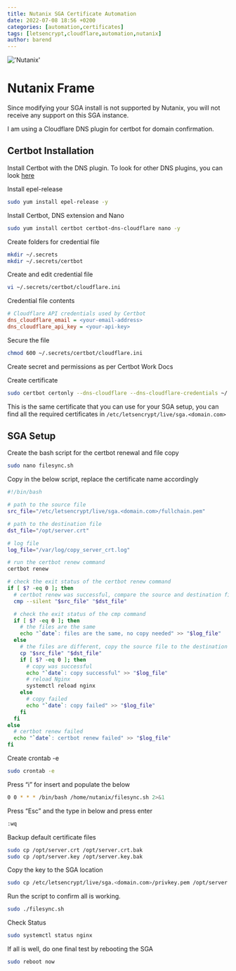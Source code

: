 ```yaml
---
title: Nutanix SGA Certificate Automation
date: 2022-07-08 18:56 +0200
categories: [automation,certificates]
tags: [letsencrypt,cloudflare,automation,nutanix]
author: barend
---
```


!['Nutanix'](https://download.logo.wine/logo/Nutanix/Nutanix-Logo.wine.png)

# Nutanix Frame

Since modifying your SGA install is not supported by Nutanix, you will not receive any support on this SGA instance. 

I am using a Cloudflare DNS plugin for certbot for domain confirmation. 

## Certbot Installation

Install Certbot with the DNS plugin. To look for other DNS plugins, you can look [here](https://eff-certbot.readthedocs.io/en/stable/using.html#dns-plugins)

Install epel-release
```bash
sudo yum install epel-release -y
```

Install Certbot, DNS extension and Nano
```bash
sudo yum install certbot certbot-dns-cloudflare nano -y
```

Create folders for credential file
```bash
mkdir ~/.secrets
mkdir ~/.secrets/certbot
```

Create and edit credential file
```bash
vi ~/.secrets/certbot/cloudflare.ini
```

Credential file contents
```ini
# Cloudflare API credentials used by Certbot
dns_cloudflare_email = <your-email-address>
dns_cloudflare_api_key = <your-api-key>
```

Secure the file
```bash
chmod 600 ~/.secrets/certbot/cloudflare.ini
```

Create secret and permissions as per Certbot Work Docs

Create certificate
```bash
sudo certbot certonly --dns-cloudflare --dns-cloudflare-credentials ~/.secrets/certbot/cloudflare.ini -d sga.<domain.com> -d *.sga.<domain.com>
```

This is the same certificate that you can use for your SGA setup, you can find all the required certificates in `/etc/letsencrypt/live/sga.<domain.com>`

## SGA Setup

Create the bash script for the certbot renewal and file copy

```bash
sudo nano filesync.sh
```

Copy in the below script, replace the certificate name accordingly

```bash
#!/bin/bash

# path to the source file
src_file="/etc/letsencrypt/live/sga.<domain.com>/fullchain.pem"

# path to the destination file
dst_file="/opt/server.crt"

# log file
log_file="/var/log/copy_server_crt.log"

# run the certbot renew command
certbot renew

# check the exit status of the certbot renew command
if [ $? -eq 0 ]; then
  # certbot renew was successful, compare the source and destination files
  cmp --silent "$src_file" "$dst_file"

  # check the exit status of the cmp command
  if [ $? -eq 0 ]; then
    # the files are the same
    echo "`date`: files are the same, no copy needed" >> "$log_file"
  else
    # the files are different, copy the source file to the destination file
    cp "$src_file" "$dst_file"
    if [ $? -eq 0 ]; then
      # copy was successful
      echo "`date`: copy successful" >> "$log_file"
      # reload Nginx
      systemctl reload nginx
    else
      # copy failed
      echo "`date`: copy failed" >> "$log_file"
    fi
  fi
else
  # certbot renew failed
  echo "`date`: certbot renew failed" >> "$log_file"
fi
```


Create crontab -e

```bash
sudo crontab -e
```

Press “i” for insert and populate the below

```bash
0 0 * * * /bin/bash /home/nutanix/filesync.sh 2>&1
```

Press “Esc” and the type in below and press enter

```bash
:wq
```

Backup default certificate files
```bash
sudo cp /opt/server.crt /opt/server.crt.bak
sudo cp /opt/server.key /opt/server.key.bak
```

Copy the key to the SGA location

```bash
sudo cp /etc/letsencrypt/live/sga.<domain.com>/privkey.pem /opt/server.key
```

Run the script to confirm all is working.

```bash
sudo ./filesync.sh
```

Check Status
```bash
sudo systemctl status nginx
```

If all is well, do one final test by rebooting the SGA
```bash
sudo reboot now
```
